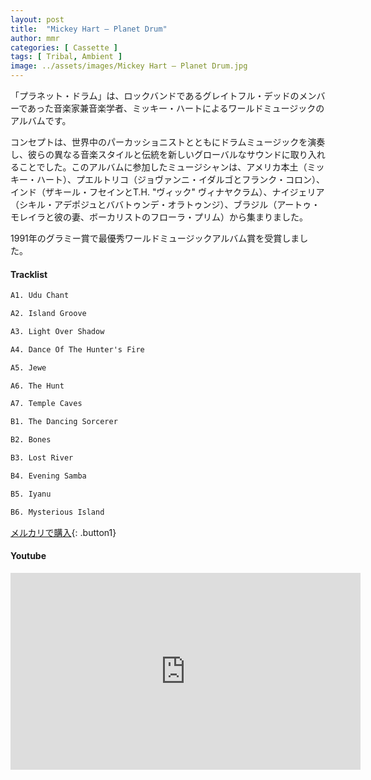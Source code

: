 ```yaml
---
layout: post
title:  "Mickey Hart – Planet Drum"
author: mmr
categories: [ Cassette ]
tags: [ Tribal, Ambient ]
image: ../assets/images/Mickey Hart – Planet Drum.jpg
---
```


「プラネット・ドラム」は、ロックバンドであるグレイトフル・デッドのメンバーであった音楽家兼音楽学者、ミッキー・ハートによるワールドミュージックのアルバムです。

コンセプトは、世界中のパーカッショニストとともにドラムミュージックを演奏し、彼らの異なる音楽スタイルと伝統を新しいグローバルなサウンドに取り入れることでした。このアルバムに参加したミュージシャンは、アメリカ本土（ミッキー・ハート）、プエルトリコ（ジョヴァンニ・イダルゴとフランク・コロン）、インド（ザキール・フセインとT.H. "ヴィック" ヴィナヤクラム）、ナイジェリア（シキル・アデポジュとババトゥンデ・オラトゥンジ）、ブラジル（アートゥ・モレイラと彼の妻、ボーカリストのフローラ・プリム）から集まりました。

1991年のグラミー賞で最優秀ワールドミュージックアルバム賞を受賞しました。

#### Tracklist
```md
A1. Udu Chant

A2. Island Groove

A3. Light Over Shadow

A4. Dance Of The Hunter's Fire

A5. Jewe

A6. The Hunt

A7. Temple Caves

B1. The Dancing Sorcerer

B2. Bones

B3. Lost River

B4. Evening Samba

B5. Iyanu

B6. Mysterious Island
```

[メルカリで購入](https://jp.mercari.com/item/m30826670023?afid=6142608987){: .button1}

#### Youtube
<iframe width="560" height="315" src="https://www.youtube.com/embed/fICEZNkhA1k?si=jo8IfirSq0cnkKyo" title="YouTube video player" frameborder="0" allow="accelerometer; autoplay; clipboard-write; encrypted-media; gyroscope; picture-in-picture; web-share" referrerpolicy="strict-origin-when-cross-origin" allowfullscreen></iframe>